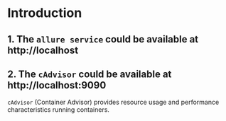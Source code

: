 # Introduction

## 1. The `allure service` could be available at http://localhost
 
## 2. The `cAdvisor` could be available at http://localhost:9090
 `cAdvisor` (Container Advisor) provides resource usage and performance characteristics running containers.
